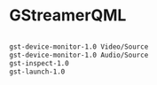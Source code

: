 # GStreamerQML
```bash

gst-device-monitor-1.0 Video/Source
gst-device-monitor-1.0 Audio/Source
gst-inspect-1.0
gst-launch-1.0